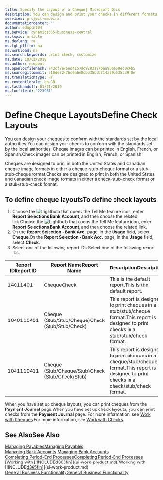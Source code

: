 ```yaml
---
title: Specify the Layout of a Cheque| Microsoft Docs
description: You can design and print your checks in different formats to conform with standards.
services: project-madeira
documentationcenter: ''
author: edupont04
ms.service: dynamics365-business-central
ms.topic: article
ms.devlang: na
ms.tgt_pltfrm: na
ms.workload: na
ms.search.keywords: print check, customize
ms.date: 10/01/2018
ms.author: edupont
ms.openlocfilehash: 743cf7ecbed4157dc9283a97baa956e69ec0c6b5
ms.sourcegitcommit: e10de72476c6a6e0cbd35bcb714a29b535c39f0e
ms.translationtype: HT
ms.contentlocale: en-GB
ms.lasthandoff: 01/21/2019
ms.locfileid: "223961"
---
```

# <a name="define-check-layouts"></a><span data-ttu-id="0554e-103">Define Cheque Layouts</span><span class="sxs-lookup"><span data-stu-id="0554e-103">Define Check Layouts</span></span>
<span data-ttu-id="0554e-104">You can design your cheques to conform with the standards set by the local authorities.</span><span class="sxs-lookup"><span data-stu-id="0554e-104">You can design your checks to conform with the standards set by the local authorities.</span></span> <span data-ttu-id="0554e-105">Cheque images can be printed in English, French, or Spanish.</span><span class="sxs-lookup"><span data-stu-id="0554e-105">Check images can be printed in English, French, or Spanish.</span></span>

<span data-ttu-id="0554e-106">Cheques are designed to print in both the United States and Canadian cheque image formats in either a cheque-stub-cheque format or a stub-stub-cheque format.</span><span class="sxs-lookup"><span data-stu-id="0554e-106">Checks are designed to print in both the United States and Canadian check image formats in either a check-stub-check format or a stub-stub-check format.</span></span>

## <a name="to-define-check-layouts"></a><span data-ttu-id="0554e-107">To define cheque layouts</span><span class="sxs-lookup"><span data-stu-id="0554e-107">To define check layouts</span></span>
1. <span data-ttu-id="0554e-108">Choose the ![Lightbulb that opens the Tell Me feature](media/ui-search/search_small.png "Tell me what you want to do") icon, enter **Report Selections Bank Account**, and then choose the related link.</span><span class="sxs-lookup"><span data-stu-id="0554e-108">Choose the ![Lightbulb that opens the Tell Me feature](media/ui-search/search_small.png "Tell me what you want to do") icon, enter **Report Selections Bank Account**, and then choose the related link.</span></span>
2. <span data-ttu-id="0554e-109">On the **Report Selection - Bank Acc.** page, in the **Usage** field, select **Cheque**.</span><span class="sxs-lookup"><span data-stu-id="0554e-109">On the **Report Selection - Bank Acc.** page, in the **Usage** field, select **Check**.</span></span>
3. <span data-ttu-id="0554e-110">Select one of the following report IDs.</span><span class="sxs-lookup"><span data-stu-id="0554e-110">Select one of the following report IDs.</span></span>

| <span data-ttu-id="0554e-111">Report ID</span><span class="sxs-lookup"><span data-stu-id="0554e-111">Report ID</span></span> | <span data-ttu-id="0554e-112">Report Name</span><span class="sxs-lookup"><span data-stu-id="0554e-112">Report Name</span></span> | <span data-ttu-id="0554e-113">Description</span><span class="sxs-lookup"><span data-stu-id="0554e-113">Description</span></span> |
| --- | --- | --- |
| <span data-ttu-id="0554e-114">1401</span><span class="sxs-lookup"><span data-stu-id="0554e-114">1401</span></span> |<span data-ttu-id="0554e-115">Cheque</span><span class="sxs-lookup"><span data-stu-id="0554e-115">Check</span></span> |<span data-ttu-id="0554e-116">This is the default report.</span><span class="sxs-lookup"><span data-stu-id="0554e-116">This is the default report.</span></span> |
| <span data-ttu-id="0554e-117">10401</span><span class="sxs-lookup"><span data-stu-id="0554e-117">10401</span></span> |<span data-ttu-id="0554e-118">Cheque (Stub/Stub/Cheque)</span><span class="sxs-lookup"><span data-stu-id="0554e-118">Check (Stub/Stub/Check)</span></span> |<span data-ttu-id="0554e-119">This report is designed to print cheques in a stub/stub/cheque format.</span><span class="sxs-lookup"><span data-stu-id="0554e-119">This report is designed to print checks in a stub/stub/check format.</span></span> |
| <span data-ttu-id="0554e-120">10411</span><span class="sxs-lookup"><span data-stu-id="0554e-120">10411</span></span> |<span data-ttu-id="0554e-121">Cheque (Stub/Cheque/Stub)</span><span class="sxs-lookup"><span data-stu-id="0554e-121">Check (Stub/Check/Stub)</span></span> |<span data-ttu-id="0554e-122">This report is designed to print cheques in a cheque/stub/cheque format.</span><span class="sxs-lookup"><span data-stu-id="0554e-122">This report is designed to print checks in a check/stub/check format.</span></span> |

<span data-ttu-id="0554e-123">When you have set up cheque layouts, you can print cheques from the **Payment Journal** page.</span><span class="sxs-lookup"><span data-stu-id="0554e-123">When you have set up check layouts, you can print checks from the **Payment Journal** page.</span></span> <span data-ttu-id="0554e-124">For more information, see [Work with Cheques](payables-how-work-checks.md).</span><span class="sxs-lookup"><span data-stu-id="0554e-124">For more information, see [Work with Checks](payables-how-work-checks.md).</span></span>

## <a name="see-also"></a><span data-ttu-id="0554e-125">See Also</span><span class="sxs-lookup"><span data-stu-id="0554e-125">See Also</span></span>
[<span data-ttu-id="0554e-126">Managing Payables</span><span class="sxs-lookup"><span data-stu-id="0554e-126">Managing Payables</span></span>](payables-manage-payables.md)  
<span data-ttu-id="0554e-127">[Managing Bank Accounts](bank-manage-bank-accounts.md) </span><span class="sxs-lookup"><span data-stu-id="0554e-127">[Managing Bank Accounts](bank-manage-bank-accounts.md) </span></span>  
[<span data-ttu-id="0554e-128">Completing Period-End Processes</span><span class="sxs-lookup"><span data-stu-id="0554e-128">Completing Period-End Processes</span></span>](year-how-complete-period-end-processes.md)  
<span data-ttu-id="0554e-129">[Working with [!INCLUDE[d365fin](includes/d365fin_md.md)]](ui-work-product.md)</span><span class="sxs-lookup"><span data-stu-id="0554e-129">[Working with [!INCLUDE[d365fin](includes/d365fin_md.md)]](ui-work-product.md)</span></span>  
[<span data-ttu-id="0554e-130">General Business Functionality</span><span class="sxs-lookup"><span data-stu-id="0554e-130">General Business Functionality</span></span>](ui-across-business-areas.md)
